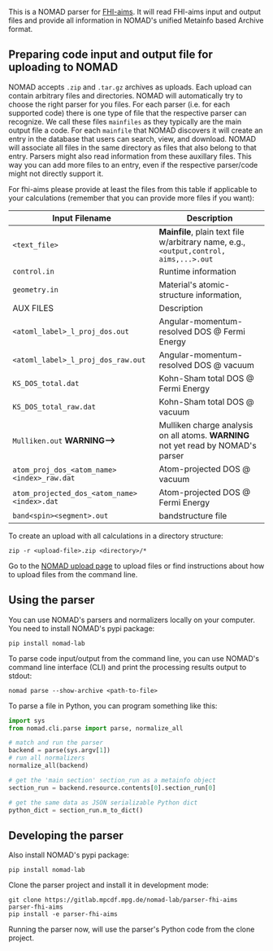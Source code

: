 This is a NOMAD parser for [FHI-aims](https://aimsclub.fhi-berlin.mpg.de/). It will read FHI-aims input and
output files and provide all information in NOMAD's unified Metainfo based Archive format.

## Preparing code input and output file for uploading to NOMAD

NOMAD accepts `.zip` and `.tar.gz` archives as uploads. Each upload can contain arbitrary
files and directories. NOMAD will automatically try to choose the right parser for you files.
For each parser (i.e. for each supported code) there is one type of file that the respective
parser can recognize. We call these files `mainfiles` as they typically are the main
output file a code. For each `mainfile` that NOMAD discovers it will create an entry
in the database that users can search, view, and download. NOMAD will associate all files
in the same directory as files that also belong to that entry. Parsers
might also read information from these auxillary files. This way you can add more files
to an entry, even if the respective parser/code might not directly support it.

For fhi-aims please provide at least the files from this table if applicable to your
calculations (remember that you can provide more files if you want):

|Input Filename| Description|
|--- | --- |
|`<text_file>` | **Mainfile**, plain text file w/arbitrary name, e.g.,  `<output,control, aims,...>.out` |
|`control.in` | Runtime information |
|`geometry.in` | Material's atomic-structure information,  |
|AUX FILES| Description|
|`<atoml_label>_l_proj_dos.out`|  Angular-momentum-resolved DOS @ Fermi Energy|
|`<atoml_label>_l_proj_dos_raw.out`|  Angular-momentum-resolved DOS @ vacuum|
|`KS_DOS_total.dat`| Kohn-Sham total DOS @ Fermi Energy |
|`KS_DOS_total_raw.dat`| Kohn-Sham total DOS @ vacuum |
|`Mulliken.out` **WARNING-->**|Mulliken charge analysis on all atoms. **WARNING** not yet read by NOMAD's parser|
|`atom_proj_dos_<atom_name><index>_raw.dat`  | Atom-projected DOS @ vacuum|
|`atom_projected_dos_<atom_name><index>.dat`  | Atom-projected DOS @ Fermi Energy|
|`band<spin><segment>.out` | bandstructure file |


To create an upload with all calculations in a directory structure:

```
zip -r <upload-file>.zip <directory>/*
```

Go to the [NOMAD upload page](https://nomad-lab.eu/prod/rae/gui/uploads) to upload files
or find instructions about how to upload files from the command line.

## Using the parser

You can use NOMAD's parsers and normalizers locally on your computer. You need to install
NOMAD's pypi package:

```
pip install nomad-lab
```

To parse code input/output from the command line, you can use NOMAD's command line
interface (CLI) and print the processing results output to stdout:

```
nomad parse --show-archive <path-to-file>
```

To parse a file in Python, you can program something like this:
```python
import sys
from nomad.cli.parse import parse, normalize_all

# match and run the parser
backend = parse(sys.argv[1])
# run all normalizers
normalize_all(backend)

# get the 'main section' section_run as a metainfo object
section_run = backend.resource.contents[0].section_run[0]

# get the same data as JSON serializable Python dict
python_dict = section_run.m_to_dict()
```

## Developing the parser

Also install NOMAD's pypi package:

```
pip install nomad-lab
```

Clone the parser project and install it in development mode:

```
git clone https://gitlab.mpcdf.mpg.de/nomad-lab/parser-fhi-aims parser-fhi-aims
pip install -e parser-fhi-aims
```

Running the parser now, will use the parser's Python code from the clone project.
